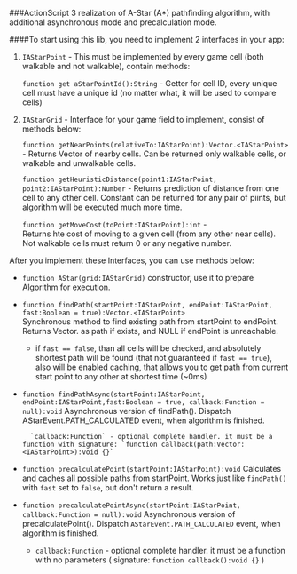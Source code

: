 

###ActionScript 3 realization of A-Star (A*) pathfinding algorithm, with additional asynchronous mode and precalculation mode.

####To start using this lib, you need to implement 2 interfaces in your app:

1. `IAStarPoint` - This must be implemented by every game cell (both walkable and not walkable), contain methods:

    `function get aStarPointId():String` - Getter for cell ID, every unique cell must have a unique id (no matter what, it will be used to compare cells)


2. `IAStarGrid` - Interface for your game field to implement, consist of methods below:

    `function getNearPoints(relativeTo:IAStarPoint):Vector.<IAStarPoint>` - 
        Returns Vector of nearby cells. Can be returned only walkable cells, or walkable and unwalkable cells.

    `function getHeuristicDistance(point1:IAStarPoint, point2:IAStarPoint):Number` - 
        Returns prediction of distance from one cell to any other cell. Constant can be returned for any pair of piints, but algorithm will be executed much more time.

    `function getMoveCost(toPoint:IAStarPoint):int` -  
        Returns hte cost of moving to a given cell (from any other near cells). Not walkable cells must return 0 or any negative number.



After you implement these Interfaces, you can use methods below:

- `function AStar(grid:IAStarGrid)` constructor, use it to prepare Algorithm for execution.

- `function findPath(startPoint:IAStarPoint, endPoint:IAStarPoint, fast:Boolean = true):Vector.<IAStarPoint>`  
        Synchronous method to find existing path from startPoint to endPoint. Returns Vector.<IAStarPoint> as path if exists, 
        and NULL if endPoint is unreachable.
        
  - if `fast == false`, than all cells will be checked, and absolutely shortest path will be found (that not  guaranteed if `fast == true`), 
        also will be enabled caching, that allows you to get path from current start point to any other at shortest time (~0ms)
- `function findPathAsync(startPoint:IAStarPoint, endPoint:IAStarPoint,fast:Boolean = true, callback:Function = null):void`
        Asynchronous version of findPath(). Dispatch AStarEvent.PATH_CALCULATED event, when algorithm is finished. 
        
        `callback:Function` - optional complete handler. it must be a function with signature: `function callback(path:Vector:<IAStarPoint>):void {}`

- `function precalculatePoint(startPoint:IAStarPoint):void`  Calculates and caches all possible paths from startPoint. 
        Works just like `findPath()` with `fast` set to `false`, but don't return a result. 

- `function precalculatePointAsync(startPoint:IAStarPoint, callback:Function = null):void` Asynchronous version of precalculatePoint().
        Dispatch `AStarEvent.PATH_CALCULATED` event, when algorithm is finished.

  - `callback:Function` - optional complete handler. it must be a function with no parameters ( signature: `function callback():void {}` )